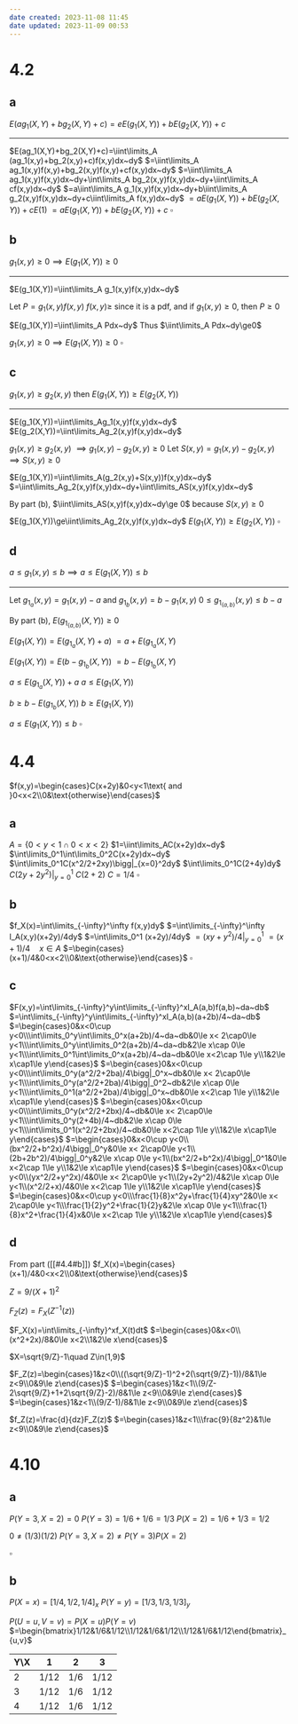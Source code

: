 ```yaml
---
date created: 2023-11-08 11:45
date updated: 2023-11-09 00:53
---
```


# 4.2

## a

$E(ag_1(X,Y)+bg_2(X,Y)+c)=eE(g_1(X,Y))+bE(g_2(X,Y))+c$

---

$E(ag_1(X,Y)+bg_2(X,Y)+c)=\iint\limits_A (ag_1(x,y)+bg_2(x,y)+c)f(x,y)dx~dy$
$=\iint\limits_A ag_1(x,y)f(x,y)+bg_2(x,y)f(x,y)+cf(x,y)dx~dy$
$=\iint\limits_A ag_1(x,y)f(x,y)dx~dy+\int\limits_A bg_2(x,y)f(x,y)dx~dy+\iint\limits_A cf(x,y)dx~dy$
$=a\iint\limits_A g_1(x,y)f(x,y)dx~dy+b\iint\limits_A g_2(x,y)f(x,y)dx~dy+c\iint\limits_A f(x,y)dx~dy$
$=aE(g_1(X,Y))+bE(g_2(X,Y))+cE(1)$
$=aE(g_1(X,Y))+bE(g_2(X,Y))+c$
$\square$

## b

$g_1(x,y)\ge 0\implies E(g_1(X,Y))\ge 0$

---

$E(g_1(X,Y))=\iint\limits_A g_1(x,y)f(x,y)dx~dy$

Let $P=g_1(x,y)f(x,y)$
$f(x,y)\ge$ since it is a pdf, and if $g_1(x,y)\ge0$, then $P\ge 0$

$E(g_1(X,Y))=\iint\limits_A Pdx~dy$
Thus $\iint\limits_A Pdx~dy\ge0$

$g_1(x,y)\ge 0\implies E(g_1(X,Y))\ge 0$
$\square$

## c

$g_1(x,y)\ge g_2(x,y)$ then $E(g_1(X,Y))\ge E(g_2(X,Y))$

---

$E(g_1(X,Y))=\iint\limits_Ag_1(x,y)f(x,y)dx~dy$
$E(g_2(X,Y))=\iint\limits_Ag_2(x,y)f(x,y)dx~dy$

$g_1(x,y)\ge g_2(x,y)$
$\implies g_1(x,y)-g_2(x,y)\ge 0$
Let $S(x,y)=g_1(x,y)-g_2(x,y)$
$\implies S(x,y)\ge 0$

$E(g_1(X,Y))=\iint\limits_A(g_2(x,y)+S(x,y))f(x,y)dx~dy$
$=\iint\limits_Ag_2(x,y)f(x,y)dx~dy+\iint\limits_AS(x,y)f(x,y)dx~dy$

By part (b), $\iint\limits_AS(x,y)f(x,y)dx~dy\ge 0$ because $S(x,y)\ge 0$

$E(g_1(X,Y))\ge\iint\limits_Ag_2(x,y)f(x,y)dx~dy$
$E(g_1(X,Y))\ge E(g_2(X,Y))$
$\square$

## d

$a\le g_1(x,y)\le b\implies a\le E(g_1(X,Y))\le b$

---

Let $g_{1_a}(x,y)=g_1(x,y)-a$ and $g_{1_b}(x,y)=b-g_1(x,y)$
$0\le g_{1_{\{a,b\}}}(x,y)\le b-a$

By part (b), $E(g_{1_{\{a,b\}}}(X,Y))\ge 0$

$E(g_1(X,Y))=E(g_{1_a}(X,Y)+a)$
$=a+E(g_{1_a}(X,Y)$

$E(g_1(X,Y))=E(b-g_{1_b}(X,Y))$
$=b-E(g_{1_b}(X,Y)$

$a\le E(g_{1_a}(X,Y))+a$
$a\le E(g_1(X,Y))$

$b\ge b-E(g_{1_b}(X,Y))$
$b\ge E(g_1(X,Y))$

$a\le E(g_1(X,Y))\le b$
$\square$

# 4.4

$f(x,y)=\begin{cases}C(x+2y)&0<y<1\text{ and }0<x<2\\0&\text{otherwise}\end{cases}$

## a

$A=\{0<y<1\cap0<x<2\}$
$1=\iint\limits_AC(x+2y)dx~dy$
$\int\limits_0^1\int\limits_0^2C(x+2y)dx~dy$
$\int\limits_0^1C(x^2/2+2xy)\bigg|_{x=0}^2dy$
$\int\limits_0^1C(2+4y)dy$
$C(2y+2y^2)\bigg|_{y=0}^1$
$C(2+2)$
$C=1/4$
$\square$

## b

$f_X(x)=\int\limits_{-\infty}^\infty f(x,y)dy$
$=\int\limits_{-\infty}^\infty I_A(x,y)(x+2y)/4dy$
$=\int\limits_0^1 (x+2y)/4dy$
$=(xy+y^2)/4\bigg|_{y=0}^1$
$=(x+1)/4\quad x\in A$
$=\begin{cases}(x+1)/4&0<x<2\\0&\text{otherwise}\end{cases}$
$\square$

## c

$F(x,y)=\int\limits_{-\infty}^y\int\limits_{-\infty}^xI_A(a,b)f(a,b)~da~db$
$=\int\limits_{-\infty}^y\int\limits_{-\infty}^xI_A(a,b)(a+2b)/4~da~db$
$=\begin{cases}0&x<0\cup y<0\\\int\limits_0^y\int\limits_0^x(a+2b)/4~da~db&0\le x< 2\cap0\le y<1\\\int\limits_0^y\int\limits_0^2(a+2b)/4~da~db&2\le x\cap 0\le y<1\\\int\limits_0^1\int\limits_0^x(a+2b)/4~da~db&0\le x<2\cap 1\le y\\1&2\le x\cap1\le y\end{cases}$
$=\begin{cases}0&x<0\cup y<0\\\int\limits_0^y(a^2/2+2ba)/4\bigg|_0^x~db&0\le x< 2\cap0\le y<1\\\int\limits_0^y(a^2/2+2ba)/4\bigg|_0^2~db&2\le x\cap 0\le y<1\\\int\limits_0^1(a^2/2+2ba)/4\bigg|_0^x~db&0\le x<2\cap 1\le y\\1&2\le x\cap1\le y\end{cases}$
$=\begin{cases}0&x<0\cup y<0\\\int\limits_0^y(x^2/2+2bx)/4~db&0\le x< 2\cap0\le y<1\\\int\limits_0^y(2+4b)/4~db&2\le x\cap 0\le y<1\\\int\limits_0^1(x^2/2+2bx)/4~db&0\le x<2\cap 1\le y\\1&2\le x\cap1\le y\end{cases}$
$=\begin{cases}0&x<0\cup y<0\\(bx^2/2+b^2x)/4\bigg|_0^y&0\le x< 2\cap0\le y<1\\(2b+2b^2)/4\bigg|_0^y&2\le x\cap 0\le y<1\\(bx^2/2+b^2x)/4\bigg|_0^1&0\le x<2\cap 1\le y\\1&2\le x\cap1\le y\end{cases}$
$=\begin{cases}0&x<0\cup y<0\\(yx^2/2+y^2x)/4&0\le x< 2\cap0\le y<1\\(2y+2y^2)/4&2\le x\cap 0\le y<1\\(x^2/2+x)/4&0\le x<2\cap 1\le y\\1&2\le x\cap1\le y\end{cases}$
$=\begin{cases}0&x<0\cup y<0\\\frac{1}{8}x^2y+\frac{1}{4}xy^2&0\le x< 2\cap0\le y<1\\\frac{1}{2}y^2+\frac{1}{2}y&2\le x\cap 0\le y<1\\\frac{1}{8}x^2+\frac{1}{4}x&0\le x<2\cap 1\le y\\1&2\le x\cap1\le y\end{cases}$

## d

From part ([[#4.4#b]])
$f_X(x)=\begin{cases}(x+1)/4&0<x<2\\0&\text{otherwise}\end{cases}$

$Z=9/(X+1)^2$

$F_Z(z)=F_X(Z^{-1}(z))$

$F_X(x)=\int\limits_{-\infty}^xf_X(t)dt$
$=\begin{cases}0&x<0\\(x^2+2x)/8&0\le x<2\\1&2\le x\end{cases}$

$X=\sqrt{9/Z}-1\quad Z\in(1,9)$

$F_Z(z)=\begin{cases}1&z<0\\((\sqrt{9/Z}-1)^2+2(\sqrt{9/Z}-1))/8&1\le z<9\\0&9\le z\end{cases}$
$=\begin{cases}1&z<1\\(9/Z-2\sqrt{9/Z}+1+2\sqrt{9/Z}-2)/8&1\le z<9\\0&9\le z\end{cases}$
$=\begin{cases}1&z<1\\(9/Z-1)/8&1\le z<9\\0&9\le z\end{cases}$

$f_Z(z)=\frac{d}{dz}F_Z(z)$
$=\begin{cases}1&z<1\\\frac{9}{8z^2}&1\le z<9\\0&9\le z\end{cases}$

# 4.10

## a

$P(Y=3,X=2)=0$
$P(Y=3)=1/6+1/6=1/3$
$P(X=2)=1/6+1/3=1/2$

$0\ne (1/3)(1/2)$
$P(Y=3,X=2)\ne P(Y=3)P(X=2)$

$\square$

## b

$P(X=x)=[1/4,1/2,1/4]_x$
$P(Y=y)=[1/3,1/3,1/3]_y$

$P(U=u,V=v)=P(X=u)P(Y=v)$
$=\begin{bmatrix}1/12&1/6&1/12\\1/12&1/6&1/12\\1/12&1/6&1/12\end{bmatrix}_{u,v}$

| Y\X | 1    | 2   | 3    |
| --- | ---- | --- | ---- |
| 2   | 1/12 | 1/6 | 1/12 |
| 3   | 1/12 | 1/6 | 1/12 |
| 4   | 1/12 | 1/6 | 1/12 |
